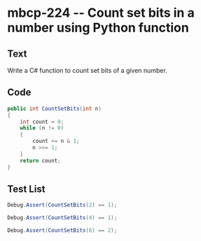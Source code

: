 # mbcp-224 -- Count set bits in a number using Python function

## Text

Write a C# function to count set bits of a given number.

## Code

```csharp
public int CountSetBits(int n) 
{ 
    int count = 0; 
    while (n != 0) 
    { 
        count += n & 1; 
        n >>= 1; 
    } 
    return count; 
}
```

## Test List

```csharp
Debug.Assert(CountSetBits(2) == 1);
```

```csharp
Debug.Assert(CountSetBits(4) == 1);
```

```csharp
Debug.Assert(CountSetBits(6) == 2);
```
